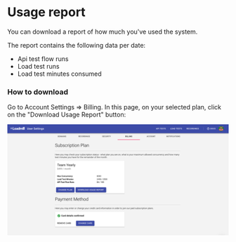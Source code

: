 # Usage report

You can download a report of how much you've used the system.

The report contains the following data per date:

* Api test flow runs
* Load test runs
* Load test minutes consumed

### How to download

Go to Account Settings =&gt; Billing. In this page, on your selected plan, click on the "Download Usage Report" button:

![Download Usage Report](../../.gitbook/assets/image%20%2820%29.png)



